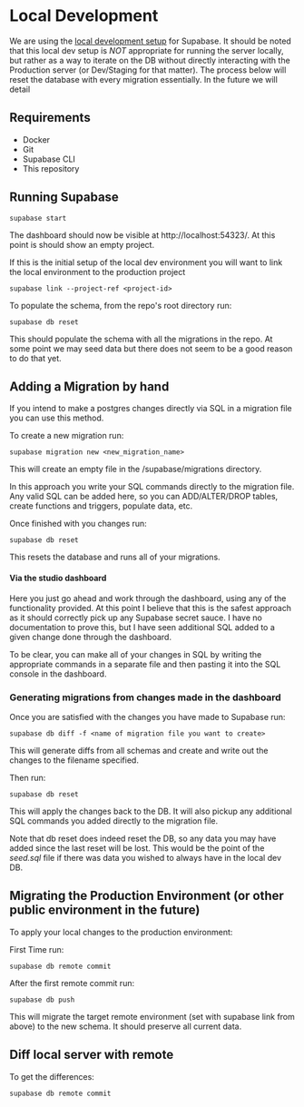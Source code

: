 # Local Development

We are using the [local development setup](https://supabase.com/docs/guides/cli/local-development) for Supabase.  It should be noted that this local dev setup is *NOT* appropriate for running the server locally, but rather as a way to iterate on the DB without directly interacting with the Production server (or Dev/Staging for that matter).  The process below will reset the database with every migration essentially.  In the future we will detail 

## Requirements

- Docker
- Git
- Supabase CLI
- This repository

## Running Supabase

~~~
supabase start
~~~

The dashboard should now be visible at http://localhost:54323/.  At this point is should show an empty project.

If this is the initial setup of the local dev environment you will want to link the local environment to the production project

~~~
supabase link --project-ref <project-id>
~~~

To populate the schema, from the repo's root directory run:

~~~
supabase db reset
~~~

This should populate the schema with all the migrations in the repo.  At some point we may seed data but there does not seem to be a good reason to do that yet.

## Adding a Migration by hand

If you intend to make a postgres changes directly via SQL in a migration file you can use this method.

To create a new migration run:

~~~
supabase migration new <new_migration_name>
~~~

This will create an empty file in the /supabase/migrations directory.

In this approach you write your SQL commands directly to the migration file. Any valid SQL can be added here, so you can ADD/ALTER/DROP tables, create functions and triggers, populate data, etc. 

Once finished with you changes run:

~~~
supabase db reset
~~~

This resets the database and runs all of your migrations.

#### Via the studio dashboard

Here you just go ahead and work through the dashboard, using any of the functionality provided.  At this point I believe that this is the safest approach as it should correctly pick up any Supabase secret sauce. I have no documentation to prove this, but I have seen additional SQL added to a given change done through the dashboard.

To be clear, you can make all of your changes in SQL by writing the appropriate commands in a separate file and then pasting it into the SQL console in the dashboard.

### Generating migrations from changes made in the dashboard

Once you are satisfied with the changes you have made to Supabase run:

~~~
supabase db diff -f <name of migration file you want to create>
~~~

This will generate diffs from all schemas and create and write out the changes to the filename specified.

Then run:

~~~
supabase db reset
~~~

This will apply the changes back to the DB.  It will also pickup any additional SQL commands you added directly to the migration file.

Note that db reset does indeed reset the DB, so any data you may have added since the last reset will be lost.  This would be the point of the *seed.sql* file if there was data you wished to always have in the local dev DB.

## Migrating the Production Environment (or other public environment in the future)

To apply your local changes to the production environment:

First Time run:
~~~
supabase db remote commit
~~~

After the first remote commit run:
~~~
supabase db push
~~~

This will migrate the target remote environment (set with supabase link from above) to the new schema.  It should preserve all current data.

## Diff local server with remote

To get the differences:

~~~
supabase db remote commit
~~~




